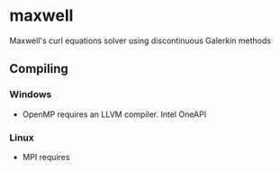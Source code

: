 # maxwell
Maxwell's curl equations solver using discontinuous Galerkin methods


## Compiling

### Windows

- OpenMP requires an LLVM compiler. Intel OneAPI

### Linux


- MPI requires